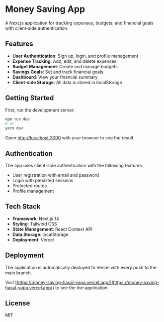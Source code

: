 # Money Saving App

A Next.js application for tracking expenses, budgets, and financial goals with client-side authentication.

## Features

- **User Authentication**: Sign up, login, and profile management
- **Expense Tracking**: Add, edit, and delete expenses
- **Budget Management**: Create and manage budgets
- **Savings Goals**: Set and track financial goals
- **Dashboard**: View your financial summary
- **Client-side Storage**: All data is stored in localStorage

## Getting Started

First, run the development server:

```bash
npm run dev
# or
yarn dev
```

Open [http://localhost:3000](http://localhost:3000) with your browser to see the result.

## Authentication

The app uses client-side authentication with the following features:
- User registration with email and password
- Login with persisted sessions
- Protected routes
- Profile management

## Tech Stack

- **Framework**: Next.js 14
- **Styling**: Tailwind CSS
- **State Management**: React Context API
- **Data Storage**: localStorage
- **Deployment**: Vercel

## Deployment

The application is automatically deployed to Vercel with every push to the main branch.

Visit [https://money-saving-hasal-yapa.vercel.app/](https://money-saving-hasal-yapa.vercel.app/) to see the live application.

## License

MIT 